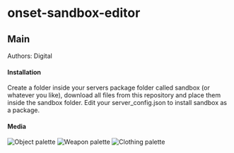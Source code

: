 # onset-sandbox-editor

## Main
Authors: Digital

#### Installation
Create a folder inside your servers package folder called sandbox (or whatever you like), download all files from this repository and place them inside the sandbox folder.
Edit your server_config.json to install sandbox as a package.

#### Media
![Object palette](https://cdn.felfire.app/41c916737d318b27bc7f500945b14048.png)
![Weapon palette](https://cdn.felfire.app/d740eab76154e468cbb68fb6b8843e42.png)
![Clothing palette](https://cdn.felfire.app/df139be4781a41ba719f6a48ff923600.png)

